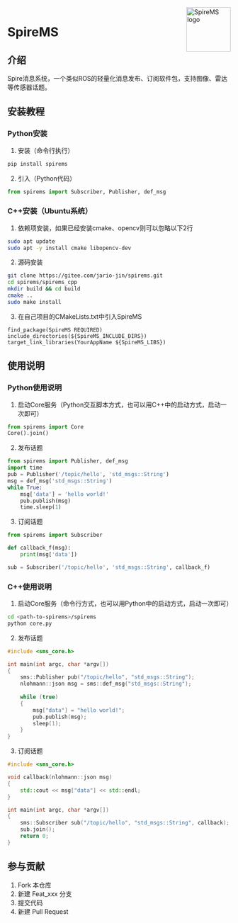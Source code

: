 <img src="https://pic.imgdb.cn/item/66aa326bd9c307b7e9462498.png" alt="SpireMS logo" align="right" height="100" />

# SpireMS

## 介绍
Spire消息系统，一个类似ROS的轻量化消息发布、订阅软件包，支持图像、雷达等传感器话题。


## 安装教程

### Python安装

1. 安装（命令行执行）

```Bash
pip install spirems
```

2. 引入（Python代码）

```Python
from spirems import Subscriber, Publisher, def_msg
```

### C++安装（Ubuntu系统）

1. 依赖项安装，如果已经安装cmake、opencv则可以忽略以下2行

```Bash
sudo apt update
sudo apt -y install cmake libopencv-dev
```

2. 源码安装

```Bash
git clone https://gitee.com/jario-jin/spirems.git
cd spirems/spirems_cpp
mkdir build && cd build
cmake ..
sudo make install
```

3. 在自己项目的CMakeLists.txt中引入SpireMS

```
find_package(SpireMS REQUIRED)
include_directories(${SpireMS_INCLUDE_DIRS})
target_link_libraries(YourAppName ${SpireMS_LIBS})
```

## 使用说明

### Python使用说明
1. 启动Core服务（Python交互脚本方式，也可以用C++中的启动方式，启动一次即可）

```Python
from spirems import Core
Core().join()
```

2.  发布话题
```Python
from spirems import Publisher, def_msg
import time
pub = Publisher('/topic/hello', 'std_msgs::String')
msg = def_msg('std_msgs::String')
while True:
    msg['data'] = 'hello world!'
    pub.publish(msg)
    time.sleep(1)
```

3.  订阅话题
```Python
from spirems import Subscriber

def callback_f(msg):
    print(msg['data'])

sub = Subscriber('/topic/hello', 'std_msgs::String', callback_f)
```

### C++使用说明

1. 启动Core服务（命令行方式，也可以用Python中的启动方式，启动一次即可）

```Bash
cd <path-to-spirems>/spirems
python core.py
```

2. 发布话题
```C++
#include <sms_core.h>

int main(int argc, char *argv[])
{
    sms::Publisher pub("/topic/hello", "std_msgs::String");
    nlohmann::json msg = sms::def_msg("std_msgs::String");
    
    while (true)
    {
        msg["data"] = "hello world!";
        pub.publish(msg);
        sleep(1);
    }
}
```

3. 订阅话题
```C++
#include <sms_core.h>

void callback(nlohmann::json msg)
{
    std::cout << msg["data"] << std::endl;
}

int main(int argc, char *argv[])
{
    sms::Subscriber sub("/topic/hello", "std_msgs::String", callback);
    sub.join();
    return 0;
}
```


## 参与贡献

1.  Fork 本仓库
2.  新建 Feat_xxx 分支
3.  提交代码
4.  新建 Pull Request
